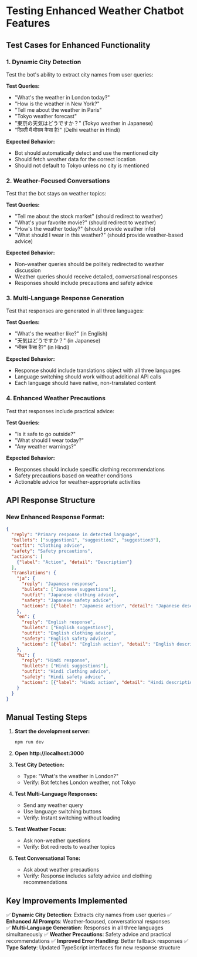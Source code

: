 # Testing Enhanced Weather Chatbot Features

## Test Cases for Enhanced Functionality

### 1. Dynamic City Detection
Test the bot's ability to extract city names from user queries:

**Test Queries:**
- "What's the weather in London today?"
- "How is the weather in New York?"
- "Tell me about the weather in Paris"
- "Tokyo weather forecast"
- "東京の天気はどうですか？" (Tokyo weather in Japanese)
- "दिल्ली में मौसम कैसा है?" (Delhi weather in Hindi)

**Expected Behavior:**
- Bot should automatically detect and use the mentioned city
- Should fetch weather data for the correct location
- Should not default to Tokyo unless no city is mentioned

### 2. Weather-Focused Conversations
Test that the bot stays on weather topics:

**Test Queries:**
- "Tell me about the stock market" (should redirect to weather)
- "What's your favorite movie?" (should redirect to weather)
- "How's the weather today?" (should provide weather info)
- "What should I wear in this weather?" (should provide weather-based advice)

**Expected Behavior:**
- Non-weather queries should be politely redirected to weather discussion
- Weather queries should receive detailed, conversational responses
- Responses should include precautions and safety advice

### 3. Multi-Language Response Generation
Test that responses are generated in all three languages:

**Test Queries:**
- "What's the weather like?" (in English)
- "天気はどうですか？" (in Japanese) 
- "मौसम कैसा है?" (in Hindi)

**Expected Behavior:**
- Response should include translations object with all three languages
- Language switching should work without additional API calls
- Each language should have native, non-translated content

### 4. Enhanced Weather Precautions
Test that responses include practical advice:

**Test Queries:**
- "Is it safe to go outside?" 
- "What should I wear today?"
- "Any weather warnings?"

**Expected Behavior:**
- Responses should include specific clothing recommendations
- Safety precautions based on weather conditions
- Actionable advice for weather-appropriate activities

## API Response Structure

### New Enhanced Response Format:
```json
{
  "reply": "Primary response in detected language",
  "bullets": ["suggestion1", "suggestion2", "suggestion3"],
  "outfit": "Clothing advice",
  "safety": "Safety precautions", 
  "actions": [
    {"label": "Action", "detail": "Description"}
  ],
  "translations": {
    "ja": {
      "reply": "Japanese response",
      "bullets": ["Japanese suggestions"],
      "outfit": "Japanese clothing advice",
      "safety": "Japanese safety advice",
      "actions": [{"label": "Japanese action", "detail": "Japanese description"}]
    },
    "en": {
      "reply": "English response", 
      "bullets": ["English suggestions"],
      "outfit": "English clothing advice",
      "safety": "English safety advice",
      "actions": [{"label": "English action", "detail": "English description"}]
    },
    "hi": {
      "reply": "Hindi response",
      "bullets": ["Hindi suggestions"], 
      "outfit": "Hindi clothing advice",
      "safety": "Hindi safety advice",
      "actions": [{"label": "Hindi action", "detail": "Hindi description"}]
    }
  }
}
```

## Manual Testing Steps

1. **Start the development server:**
   ```bash
   npm run dev
   ```

2. **Open http://localhost:3000**

3. **Test City Detection:**
   - Type: "What's the weather in London?"
   - Verify: Bot fetches London weather, not Tokyo

4. **Test Multi-Language Responses:**
   - Send any weather query
   - Use language switching buttons
   - Verify: Instant switching without loading

5. **Test Weather Focus:**
   - Ask non-weather questions
   - Verify: Bot redirects to weather topics

6. **Test Conversational Tone:**
   - Ask about weather precautions
   - Verify: Response includes safety advice and clothing recommendations

## Key Improvements Implemented

✅ **Dynamic City Detection**: Extracts city names from user queries
✅ **Enhanced AI Prompts**: Weather-focused, conversational responses  
✅ **Multi-Language Generation**: Responses in all three languages simultaneously
✅ **Weather Precautions**: Safety advice and practical recommendations
✅ **Improved Error Handling**: Better fallback responses
✅ **Type Safety**: Updated TypeScript interfaces for new response structure